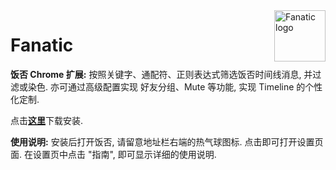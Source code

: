 <img src="https://raw.githubusercontent.com/riophae/Fanatic/master/icons/icon-256.png" alt="Fanatic logo" align="right" width="82px" />

# Fanatic

**饭否 Chrome 扩展:** 按照关键字、通配符、正则表达式筛选饭否时间线消息, 并过滤或染色. 亦可通过高级配置实现 好友分组、Mute 等功能, 实现 Timeline 的个性化定制.

点击[**这里**](https://chrome.google.com/webstore/detail/fanatic/nnfgpokjdjekoafapiikeklhjhbckjah)下载安装.

**使用说明:** 安装后打开饭否, 请留意地址栏右端的热气球图标. 点击即可打开设置页面. 在设置页中点击 "指南", 即可显示详细的使用说明.
